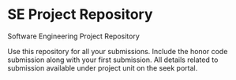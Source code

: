 # SE Project Repository
Software Engineering Project Repository


Use this repository for all your submissions.
Include the honor code submission along with your first submission. All details related to submission available under project unit on the seek portal.
